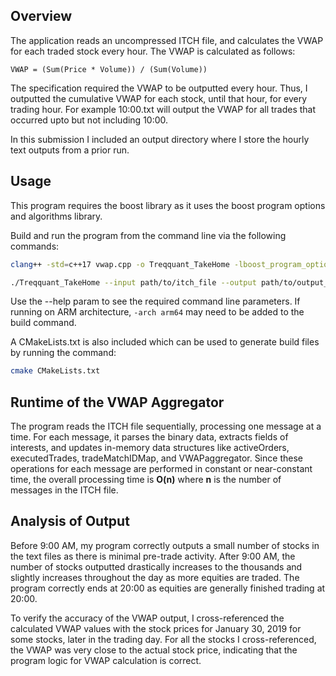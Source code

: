 

## Overview

The application reads an uncompressed ITCH file, and calculates the VWAP for each traded stock every hour. The VWAP is calculated as follows:

`VWAP = (Sum(Price * Volume)) / (Sum(Volume))`

The specification required the VWAP to be outputted every hour. Thus, I outputted the cumulative VWAP for each stock, until that hour, for every trading hour. 
For example 10:00.txt will output the VWAP for all trades that occurred upto but not including 10:00.  

In this submission I included an output directory where I store the hourly text outputs from a prior run. 


## Usage

This program requires the boost library as it uses the boost program options and algorithms library.

Build and run the program from the command line via the following commands:
```bash
clang++ -std=c++17 vwap.cpp -o Treqquant_TakeHome -lboost_program_options

./Treqquant_TakeHome --input path/to/itch_file --output path/to/output_directory
```
Use the --help param to see the required command line parameters. If running on ARM architecture, ```-arch arm64``` may need to be added to 
the build command. 

A CMakeLists.txt is also included which can be used to generate build files by running the command:
```bash
cmake CMakeLists.txt
```


## Runtime of the VWAP Aggregator
The program reads the ITCH file sequentially, processing one message at a time. For each message, it parses the binary data, extracts fields of interests,
and updates in-memory data structures like activeOrders, executedTrades, tradeMatchIDMap, and VWAPaggregator.
Since these operations for each message are performed in constant or near-constant time, the overall processing time is **O(n)** where **n** is the number of messages in the ITCH file.


## Analysis of Output
Before 9:00 AM, my program correctly outputs a small number of stocks in the text files as there is minimal pre-trade activity. 
After 9:00 AM, the number of stocks outputted drastically increases to the thousands and slightly increases throughout the day
as more equities are traded. The program correctly ends at 20:00 as equities are generally finished trading at 20:00. 

To verify the accuracy of the VWAP output, I cross-referenced the calculated VWAP values with the 
stock prices for January 30, 2019 for some stocks, later in the trading day. For all the stocks I cross-referenced, the 
VWAP was very close to the actual stock price, indicating that the program logic for VWAP calculation is correct. 